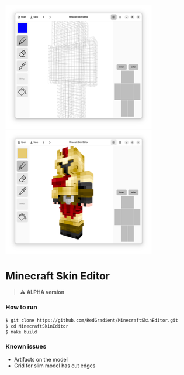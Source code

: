 [//]: # (![MCSkinEditor UI]&#40;resources/screenshot-1.png&#41;)

[//]: # (![MCSkinEditor UI]&#40;resources/screenshot-2.png&#41;)

<p float="left">
  <img src="resources/screenshot-1.png" width="400" />
  <img src="resources/screenshot-2.png" width="400" /> 
</p>

# Minecraft Skin Editor
> ⚠️ **ALPHA version**

### How to run
```shell
$ git clone https://github.com/RedGradient/MinecraftSkinEditor.git
$ cd MinecraftSkinEditor
$ make build
```

### Known issues
* Artifacts on the model
* Grid for slim model has cut edges
